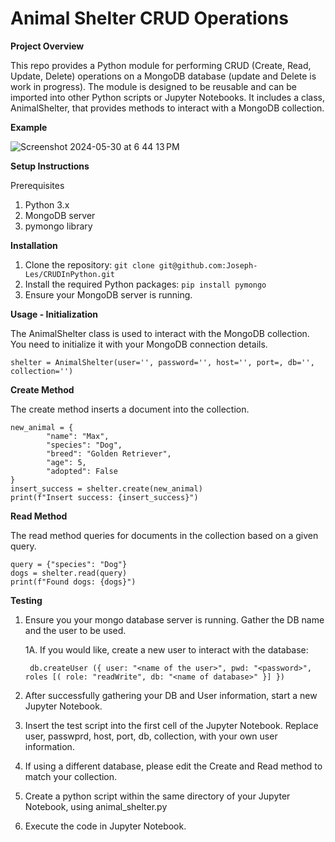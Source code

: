 # Animal Shelter CRUD Operations

**Project Overview**

This repo provides a Python module for performing CRUD (Create, Read, Update, Delete) operations on a MongoDB database (update and Delete is work in progress). The module is designed to be reusable and can be imported into other Python scripts or Jupyter Notebooks. It includes a class, AnimalShelter, that provides methods to interact with a MongoDB collection.

**Example**

![Screenshot 2024-05-30 at 6 44 13 PM](https://github.com/Joseph-Les/CRUDInPython/assets/84045743/bc9e560c-9dbb-49e6-a0c4-f527bc3239a8)

**Setup Instructions**

Prerequisites
1. Python 3.x
2. MongoDB server
3. pymongo library

**Installation**
1. Clone the repository:
	```git clone git@github.com:Joseph-Les/CRUDInPython.git```
2. Install the required Python packages:
	```pip install pymongo```
3. Ensure your MongoDB server is running.


**Usage - Initialization**

The AnimalShelter class is used to interact with the MongoDB collection. You need to initialize it with your MongoDB connection details.

	shelter = AnimalShelter(user='', password='', host='', port=, db='', collection='')

**Create Method**

The create method inserts a document into the collection.
	
	new_animal = {
    		"name": "Max",
    		"species": "Dog",
    		"breed": "Golden Retriever",
    		"age": 5,
    		"adopted": False
	}
	insert_success = shelter.create(new_animal)
	print(f"Insert success: {insert_success}")

**Read Method**

The read method queries for documents in the collection based on a given query.

	query = {"species": "Dog"}
	dogs = shelter.read(query)
	print(f"Found dogs: {dogs}")

**Testing**

1. Ensure you your mongo database server is running. Gather the DB name and the user to be used.
   
	1A. If you would like, create a new user to interact with the database:

    	db.createUser ({ user: "<name of the user>", pwd: "<password>", roles [( role: "readWrite", db: "<name of database>" }] })
   
2. After successfully gathering your DB and User information, start a new Jupyter Notebook.
3. Insert the test script into the first cell of the Jupyter Notebook. Replace user, passwprd, host, port, db, collection, with your own user information.
4. If using a different database, please edit the Create and Read method to match your collection.
5. Create a python script within the same directory of your Jupyter Notebook, using animal_shelter.py
6. Execute the code in Jupyter Notebook.
